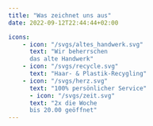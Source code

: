 ```yaml
---
title: "Was zeichnet uns aus"
date: 2022-09-12T22:44:44+02:00

icons:
    - icon: "/svgs/altes_handwerk.svg"
      text: "Wir beherrschen 
      das alte Handwerk"
    - icon: "/svgs/recycle.svg"
      text: "Haar- & Plastik-Recygling"
    - icon: "/svgs/herz.svg"
      text: "100% persönlicher Service"
      - icon: "/svgs/zeit.svg"
      text: "2x die Woche 
      bis 20.00 geöffnet"
---
```

